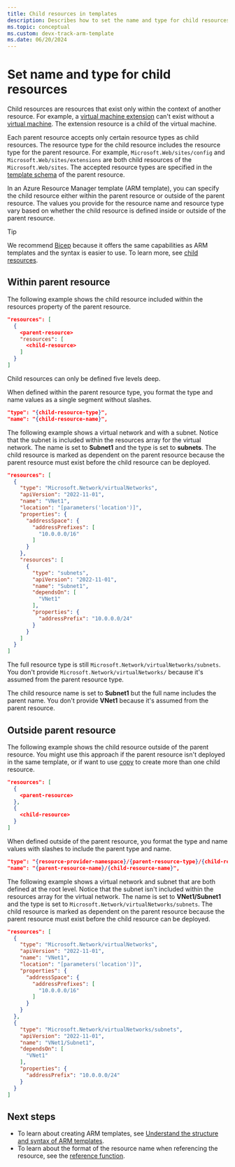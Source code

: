 ```yaml
---
title: Child resources in templates
description: Describes how to set the name and type for child resources in an Azure Resource Manager template (ARM template).
ms.topic: conceptual
ms.custom: devx-track-arm-template
ms.date: 06/20/2024
---
```


# Set name and type for child resources

Child resources are resources that exist only within the context of another resource. For example, a [virtual machine extension](/azure/templates/microsoft.compute/virtualmachines/extensions) can't exist without a [virtual machine](/azure/templates/microsoft.compute/virtualmachines). The extension resource is a child of the virtual machine.

Each parent resource accepts only certain resource types as child resources. The resource type for the child resource includes the resource type for the parent resource. For example, `Microsoft.Web/sites/config` and `Microsoft.Web/sites/extensions` are both child resources of the `Microsoft.Web/sites`. The accepted resource types are specified in the [template schema](https://github.com/Azure/azure-resource-manager-schemas) of the parent resource.

In an Azure Resource Manager template (ARM template), you can specify the child resource either within the parent resource or outside of the parent resource. The values you provide for the resource name and resource type vary based on whether the child resource is defined inside or outside of the parent resource.

> [!TIP]
> We recommend [Bicep](../bicep/overview.md) because it offers the same capabilities as ARM templates and the syntax is easier to use. To learn more, see [child resources](../bicep/child-resource-name-type.md).

## Within parent resource

The following example shows the child resource included within the resources property of the parent resource.

```json
"resources": [
  {
    <parent-resource>
    "resources": [
      <child-resource>
    ]
  }
]
```

Child resources can only be defined five levels deep.

When defined within the parent resource type, you format the type and name values as a single segment without slashes.

```json
"type": "{child-resource-type}",
"name": "{child-resource-name}",
```

The following example shows a virtual network and with a subnet. Notice that the subnet is included within the resources array for the virtual network. The name is set to **Subnet1** and the type is set to **subnets**. The child resource is marked as dependent on the parent resource because the parent resource must exist before the child resource can be deployed.

```json
"resources": [
  {
    "type": "Microsoft.Network/virtualNetworks",
    "apiVersion": "2022-11-01",
    "name": "VNet1",
    "location": "[parameters('location')]",
    "properties": {
      "addressSpace": {
        "addressPrefixes": [
          "10.0.0.0/16"
        ]
      }
    },
    "resources": [
      {
        "type": "subnets",
        "apiVersion": "2022-11-01",
        "name": "Subnet1",
        "dependsOn": [
          "VNet1"
        ],
        "properties": {
          "addressPrefix": "10.0.0.0/24"
        }
      }
    ]
  }
]
```

The full resource type is still `Microsoft.Network/virtualNetworks/subnets`. You don't provide `Microsoft.Network/virtualNetworks/` because it's assumed from the parent resource type.

The child resource name is set to **Subnet1** but the full name includes the parent name. You don't provide **VNet1** because it's assumed from the parent resource.

## Outside parent resource

The following example shows the child resource outside of the parent resource. You might use this approach if the parent resource isn't deployed in the same template, or if want to use [copy](copy-resources.md) to create more than one child resource.

```json
"resources": [
  {
    <parent-resource>
  },
  {
    <child-resource>
  }
]
```

When defined outside of the parent resource, you format the type and name values with slashes to include the parent type and name.

```json
"type": "{resource-provider-namespace}/{parent-resource-type}/{child-resource-type}",
"name": "{parent-resource-name}/{child-resource-name}",
```

The following example shows a virtual network and subnet that are both defined at the root level. Notice that the subnet isn't included within the resources array for the virtual network. The name is set to **VNet1/Subnet1** and the type is set to `Microsoft.Network/virtualNetworks/subnets`. The child resource is marked as dependent on the parent resource because the parent resource must exist before the child resource can be deployed.

```json
"resources": [
  {
    "type": "Microsoft.Network/virtualNetworks",
    "apiVersion": "2022-11-01",
    "name": "VNet1",
    "location": "[parameters('location')]",
    "properties": {
      "addressSpace": {
        "addressPrefixes": [
          "10.0.0.0/16"
        ]
      }
    }
  },
  {
    "type": "Microsoft.Network/virtualNetworks/subnets",
    "apiVersion": "2022-11-01",
    "name": "VNet1/Subnet1",
    "dependsOn": [
      "VNet1"
    ],
    "properties": {
      "addressPrefix": "10.0.0.0/24"
    }
  }
]
```

## Next steps

* To learn about creating ARM templates, see [Understand the structure and syntax of ARM templates](./syntax.md).
* To learn about the format of the resource name when referencing the resource, see the [reference function](template-functions-resource.md#reference).
